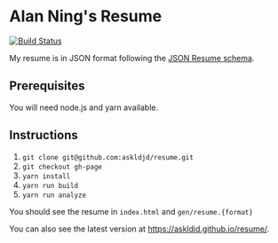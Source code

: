 # Alan Ning's Resume

[![Build Status](https://circleci.com/gh/askldjd/resume.svg?style=shield)](https://circleci.com/gh/askldjd/)

My resume is in JSON format following the [JSON Resume schema](https://jsonresume.org/).

## Prerequisites

You will need node.js and yarn available.

## Instructions

1. `git clone git@github.com:askldjd/resume.git`
1. `git checkout gh-page`
1. `yarn install`
1. `yarn run build`
1. `yarn run analyze`

You should see the resume in `index.html` and `gen/resume.{format}`

You can also see the latest version at https://askldjd.github.io/resume/.
